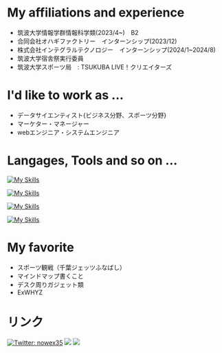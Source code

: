  # My affiliations and experience
- 筑波大学情報学群情報科学類(2023/4~)　B2 
- 合同会社オハギファクトリー　インターンシップ(2023/12)
- 株式会社インテグラルテクノロジー　インターンシップ(2024/1~2024/8)
- 筑波大学宿舎祭実行委員
- 筑波大学スポーツ局　: TSUKUBA LIVE！クリエイターズ


# I'd like to work as ...
- データサイエンティスト{ビジネス分野、スポーツ分野}
- マーケター・マネージャー
- webエンジニア・システムエンジニア


# Langages, Tools and so on ...
[![My Skills](https://skillicons.dev/icons?i=python,js,html,css,ruby&perline=7)](https://skillicons.dev)

[![My Skills](https://skillicons.dev/icons?i=django,vue,nuxt,rails&perline=7)](https://skillicons.dev)

[![My Skills](https://skillicons.dev/icons?i=docker,figma&perline=7)](https://skillicons.dev)

[![My Skills](https://skillicons.dev/icons?i=qt,notion&perline=6)](https://skillicons.dev)

# My favorite 
- スポーツ観戦（千葉ジェッツふなばし）
- マインドマップ書くこと
- デスク周りガジェット類
- ExWHYZ
  
# リンク
[![Twitter: nowex35](https://img.shields.io/twitter/follow/nowex35?style=social)](https://twitter.com/nowex35)
<a href="https://qiita.com/nowex35" target="_blank"><img src="https://img.shields.io/badge/-Qiita-55C500.svg?logo=qiita&style=plastic"></a>
<a href="https://note.com/nowex35" target="_blank"><img src="https://img.shields.io/badge/-Note-gray?logo=gray&style=plastic"></a>


<!---
nowex35/nowex35 is a ✨ special ✨ repository because its `README.md` (this file) appears on your GitHub profile.
You can click the Preview link to take a look at your changes.
--->
